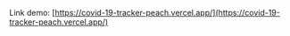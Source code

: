 Link demo: [https://covid-19-tracker-peach.vercel.app/](https://covid-19-tracker-peach.vercel.app/)
